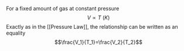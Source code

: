 For a fixed amount of gas at constant pressure
$$V\propto T\ (K)$$
Exactly as in the [[Pressure Law]], the relationship can be written as an equality
$$\frac{V_1}{T_1}=\frac{V_2}{T_2}$$
